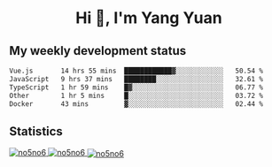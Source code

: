 <h1 align="center">Hi 👋, I'm Yang Yuan</h1>


## My weekly development status
<!--START_SECTION:waka-->

```txt
Vue.js       14 hrs 55 mins  ████████████▓░░░░░░░░░░░░   50.54 %
JavaScript   9 hrs 37 mins   ████████░░░░░░░░░░░░░░░░░   32.61 %
TypeScript   1 hr 59 mins    █▓░░░░░░░░░░░░░░░░░░░░░░░   06.77 %
Other        1 hr 5 mins     █░░░░░░░░░░░░░░░░░░░░░░░░   03.72 %
Docker       43 mins         ▓░░░░░░░░░░░░░░░░░░░░░░░░   02.44 %
```

<!--END_SECTION:waka-->

## Statistics
<a href="https://github.com/anuraghazra/github-readme-stats">
  <img src="https://github-readme-stats.vercel.app/api/top-langs/?username=no5no6&theme=dracula" alt="no5no6">
</a>
<a href="https://github.com/anuraghazra/github-readme-stats">
  <img src="https://github-readme-stats.vercel.app/api?username=no5no6&show_icons=true&theme=dracula&line_height=40" alt="no5no6">
</a>
<a href="https://github.com/anuraghazra/github-readme-stats">
  <img align="center" src="https://github-readme-streak-stats.herokuapp.com/?user=no5no6&theme=dracula" alt="no5no6" />
</a>